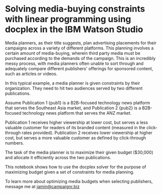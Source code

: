 
Solving media-buying constraints with linear programming using docplex in the IBM Watson Studio
===

Media planners, as their title suggests, plan advertising placements for their campaigns across a variety of different platforms. This planning involves a certain amount of media-buying, wherein third party media must be purchased according to the demands of the campaign. This is an incredibly messy process, with media planners often unable to sort through and adequately compare different publishers' offerings for sponsored content, such as articles or videos. 

In this typical example, a media planner is given constraints by their organization. They need to hit two audiences served by two different publications.

Assume Publication 1 {pub1} is a B2B-focused technology news platform that serves the Southeast Asia market, and Publication 2 {pub2} is a B2B-focused technology news platform that serves the ANZ market. 

Publication 1 receives higher viewership at lower cost, but serves a less valuable customer for readers of its branded content (measured in the click-through rates provided). Publication 2 receives lower viewership at higher cost, but serves a more valuable customer as defined by click-through numbers.

The task of the media planner is to maximize their given budget ($30,000) and allocate it efficiently across the two publications.

This notebook shows how to use the docplex solver for the purpose of maximizing budget given a set of constraints for media planning.

To learn more about optimizing media budgets when selecting publishers, message me at jamin@campaignr.biz
